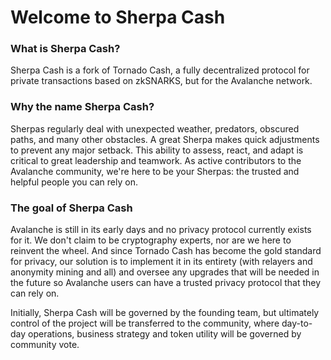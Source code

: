 # Welcome to Sherpa Cash

### What is Sherpa Cash?

Sherpa Cash is a fork of Tornado Cash, a fully decentralized protocol for private transactions based on zkSNARKS, but for the Avalanche network.

### Why the name Sherpa Cash?

Sherpas regularly deal with unexpected weather, predators, obscured paths, and many other obstacles. A great Sherpa makes quick adjustments to prevent any major setback. This ability to assess, react, and adapt is critical to great leadership and teamwork. As active contributors to the Avalanche community,  we're here to be your Sherpas: the trusted and helpful people you can rely on.

### The goal of Sherpa Cash

Avalanche is still in its early days and no privacy protocol currently exists for it. We don't claim to be cryptography experts, nor are we here to reinvent the wheel. And since Tornado Cash has become the gold standard for privacy, our solution is to implement it in its entirety \(with relayers and anonymity mining and all\) and oversee any upgrades that will be needed in the future so Avalanche users can have a trusted privacy protocol that they can rely on. 

Initially, Sherpa Cash will be governed by the founding team, but ultimately control of the project will be transferred to the community, where day-to-day operations, business strategy and token utility will be governed by community vote.



